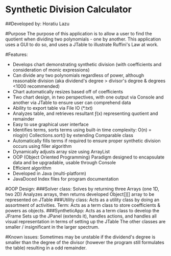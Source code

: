 # Synthetic Division Calculator
##Developed by: Horatiu Lazu

#Purpose
The purpose of this application is to allow a user to find the quotient when dividing two polynomials - one by another. This application uses a GUI to do so, and uses a JTable to illustrate Ruffini's Law at work.


#Features:
* Develops chart demonstrating synthetic division (with coefficients and consideration of monic expressions)
* Can divide any two polynomials regardless of power, although reasonable division (aka dividend's degree > divisor's degree & degrees <1000 recommended)
* Chart automatically resizes based off of coefficients
* Two chart design, in two perspectives, with one output via Console and another via JTable to ensure user can comprehend data
* Ability to export table via File IO (*.txt)
* Analyzes table, and retrieves resultant ƒ(x) representing quotient and remainder
* Easy to use graphical user interface
* Identifies terms, sorts terms using built-in time complexity: O(n) = nlog(n) Collections.sort() by extending Comparable<T> class
* Automatically fills terms if required to ensure proper synthetic division occurs using filler algorithm
* Dynamically adjusts array size using ArrayList<Term>
* OOP (Object Oriented Programming) Paradigm designed to encapsulate data and be upgradable, usable through Console
* Efficient algorithm
* Developed in Java (multi-platform)
* JavaDoced Index files for program documentation

#OOP Design:
###Solver class:
Solves by returning three Arrays (one 1D, two 2D)
Analyzes arrays, then returns developed Object[][] array to be represented on JTable
###Utility class:
Acts as a utility class by doing an assortment of activities.
Term:
Acts as a term class to store coefficients & powers as objects.
###SyntheticApp:
Acts as a term class to develop the JFrame
Sets up the JPanel (extends it), handles actions, and handles all visual representation in terms of setting up the JTable
The other classes are smaller / insignificant in the larger spectrum. 

#Known issues:
Sometimes may be unstable if the dividend's degree is smaller than the degree of the divisor (however the program still formulates the table) resulting in a odd remainder. 